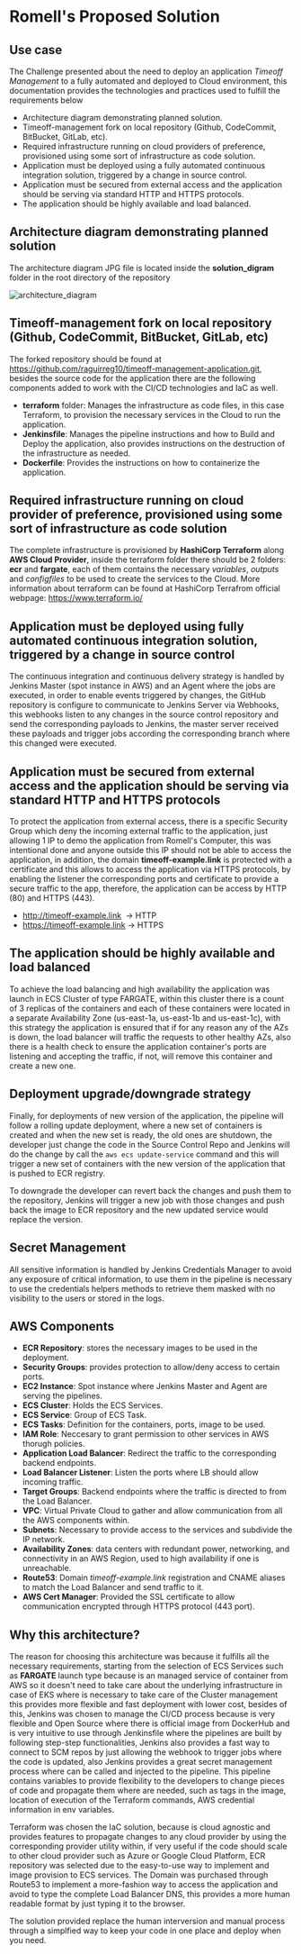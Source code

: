 # Romell\'s Proposed Solution

## Use case

The Challenge presented about the need to deploy an application *Timeoff Management* to a fully automated and deployed to Cloud environment, this documentation provides the technologies and practices used to fulfill the requirements below

* Architecture diagram demonstrating planned solution.
* Timeoff-management fork on local repository (Github, CodeCommit, BitBucket, GitLab, etc).
* Required infrastructure running on cloud providers of preference, provisioned using some sort of infrastructure as code solution.
* Application must be deployed using a fully automated continuous integration solution, triggered by a change in source control.
* Application must be secured from external access and the application should be serving via standard HTTP and HTTPS protocols.
* The application should be highly available and load balanced.

## Architecture diagram demonstrating planned solution

The architecture diagram JPG file is located inside the **solution_digram** folder in the root directory of the repository 

![architecture_diagram](../solution_diagram/solution_diagram.jpg)

## Timeoff-management fork on local repository (Github, CodeCommit, BitBucket, GitLab, etc)

The forked repository should be found at https://github.com/raguirreg10/timeoff-management-application.git, besides the source code for the application there are the following components added to work with the CI/CD technologies and IaC as well.

* **terraform** folder: Manages the infrastructure as code files, in this case Terraform, to provision the necessary services in the Cloud to run the application. 
* **Jenkinsfile**: Manages the pipeline instructions and how to Build and Deploy the application, also provides instructions on the destruction of the infrastructure as needed.
* **Dockerfile**: Provides the instructions on how to containerize the application.

## Required infrastructure running on cloud provider of preference, provisioned using some sort of infrastructure as code solution

The complete infrastructure is provisioned by **HashiCorp Terraform** along **AWS Cloud Provider**, inside the terraform folder there should be 2 folders: **ecr** and **fargate**, each of them contains the necessary _variables_, _outputs_ and _configfiles_ to be used to create the services to the Cloud. More information about terraform can be found at HashiCorp Terrafrom official webpage: https://www.terraform.io/ 

## Application must be deployed using fully automated continuous integration solution, triggered by a change in source control

The continuous integration and continuous delivery strategy is handled by Jenkins Master (spot instance in AWS) and an Agent where the jobs are executed, in order to enable events triggered by changes, the GitHub repository is configure to communicate to Jenkins Server via Webhooks, this webhooks listen to any changes in the source control repository and send the corresponding payloads to Jenkins, the master server received these payloads and trigger jobs according the corresponding branch where this changed were executed.

## Application must be secured from external access and the application should be serving via standard HTTP and HTTPS protocols

To protect the application from external access, there is a specific Security Group which deny the incoming external traffic to the application, just allowing 1 IP to demo the application from Romell's Computer, this was intentional done and anyone outside this IP should not be able to access the application, in addition, the domain **timeoff-example.link** is protected with a certificate and this allows to access the application via HTTPS protocols, by enabling the listener the corresponding ports and certificate to provide a secure traffic to the app, therefore, the application can be access by HTTP (80) and HTTPS (443).

* http://timeoff-example.link  -> HTTP
* https://timeoff-example.link -> HTTPS

## The application should be highly available and load balanced

To achieve the load balancing and high availability the application was launch in ECS Cluster of type FARGATE, within this cluster there is a count of 3 replicas of the containers and each of these containers were located in a separate Availability Zone (us-east-1a, us-east-1b and us-east-1c), with this strategy the application is ensured that if for any reason any of the AZs is down, the load balancer will traffic the requests to other healthy AZs, also there is a health check to ensure the application container\'s ports are listening and accepting the traffic, if not, will remove this container and create a new one.

## Deployment upgrade/downgrade strategy

Finally, for deployments of new version of the application, the pipeline will follow a rolling update deployment, where a new set of containers is created and when the new set is ready, the old ones are shutdown, the developer just change the code in the Source Control Repo and Jenkins will do the change by call the `aws ecs update-service` command and this will trigger a new set of containers with the new version of the application that is pushed to ECR registry.

To downgrade the developer can revert back the changes and push them to the repository, Jenkins will trigger a new job with those changes and push back the image to ECR repository and the new updated service would replace the version.

## Secret Management

All sensitive information is handled by Jenkins Credentials Manager to avoid any exposure of critical information, to use them in the pipeline is necessary to use the credentials helpers methods to retrieve them masked with no visibility to the users or stored in the logs.

## AWS Components

* **ECR Repository**: stores the necessary images to be used in the deployment.
* **Security Groups**: provides protection to allow/deny access to certain ports.
* **EC2 Instance**: Spot instance where Jenkins Master and Agent are serving the pipelines.
* **ECS Cluster**: Holds the ECS Services.
* **ECS Service**: Group of ECS Task.
* **ECS Tasks**: Definition for the containers, ports, image to be used.
* **IAM Role**: Neccesary to grant permission to other services in AWS thorugh policies.
* **Application Load Balancer**: Redirect the traffic to the corresponding backend endpoints.
* **Load Balancer Listener**: Listen the ports where LB should allow incoming traffic.
* **Target Groups**: Backend endpoints where the traffic is directed to from the Load Balancer.
* **VPC**: Virtual Private Cloud to gather and allow communication from all the AWS components within.
* **Subnets**: Necessary to provide access to the services and subdivide the IP network.
* **Availability Zones**: data centers with redundant power, networking, and connectivity in an AWS Region, used to high availability if one is unreachable.
* **Route53**: Domain *timeoff-example.link* registration and CNAME aliases to match the Load Balancer and send traffic to it.
* **AWS Cert Manager**: Provided the SSL certificate to allow communication encrypted through HTTPS protocol (443 port).


## Why this architecture?

The reason for choosing this architecture was because it fulfills all the necessary requirements, starting from the selection of ECS Services such as **FARGATE** launch type because is an managed service of container from AWS so it doesn't need to take care about the underlying infrastructure in case of EKS where is necessary to take care of the Cluster management this provides more flexible and fast deployment with lower cost, besides of this, Jenkins was chosen to manage the CI/CD process because is very flexible and Open Source where there is official image from DockerHub and is very intuitive to use through Jenkinsfile where the pipelines are built by following step-step functionalities, Jenkins also provides a fast way to connect to SCM repos by just allowing the webhook to trigger jobs where the code is updated, also Jenkins provides a great secret management process where can be called and injected to the pipeline. This pipeline contains variables to provide flexibility to the developers to change pieces of code and propagate them where are needed, such as tags in the image, location of execution of the Terraform commands, AWS credential information in env variables.

Terraform was chosen the IaC solution, because is cloud agnostic and provides features to propagate changes to any cloud provider by using the corresponding provider utility within, if very useful if the code should scale to other cloud provider such as Azure or Google Cloud Platform, ECR repository was selected due to the easy-to-use way to implement and image provision to ECS services. The Domain was purchased through Route53 to implement a more-fashion way to access the application and avoid to type the complete Load Balancer DNS, this provides a more human readable format by just typing it to the browser.

The solution provided replace the human interversion and manual process through a simplfied way to keep your code in one place and deploy when you need.
